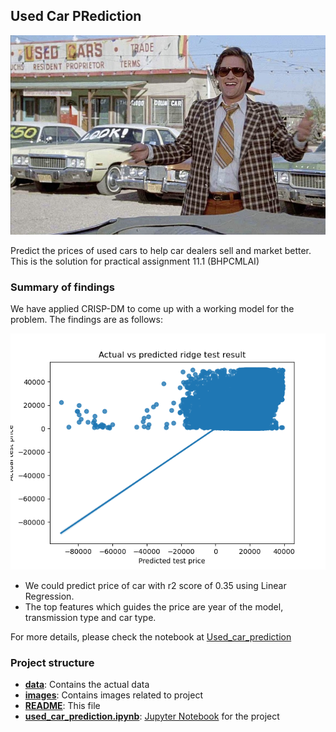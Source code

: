 ## Used Car PRediction

![Kurt](images/kurt.jpeg)

Predict the prices of used cars to help car dealers sell and market better. This is the solution
for practical assignment 11.1 (BHPCMLAI)

### Summary of findings

We have applied CRISP-DM to come up with a working model for the problem. The findings are as follows:

![prediction_vs_actual](images/actual_predicted_regplot.png)

- We could predict price of car with r2 score of 0.35 using Linear Regression.
- The top features which guides the price are year of the model, transmission type and car type.

For more details, please check the notebook at [Used_car_prediction](https://github.com/parthoghosh24/used_car_prediction/blob/main/used_car_prediction.ipynb)

### Project structure

- <b><u>data</u></b>: Contains the actual data
- <b><u>images</u></b>: Contains images related to project
- <b><u>README</u></b>: This file
- <b><u>used_car_prediction.ipynb</u></b>: [Jupyter Notebook](https://github.com/parthoghosh24/used_car_prediction/blob/main/used_car_prediction.ipynb) for the project

